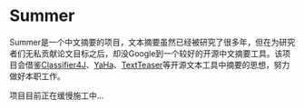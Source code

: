 Summer
======

Summer是一个中文摘要的项目，文本摘要虽然已经被研究了很多年，但在为研究者们无私贡献论文目标之后，却没Google到一个较好的开源中文摘要工具。该项目会借鉴[Classifier4J](http://classifier4j.sourceforge.net/)、[YaHa](https://github.com/jannson/yaha)、[TextTeaser](https://github.com/MojoJolo/textteaser)等开源文本工具中摘要的思想，努力做好本职工作。

项目目前正在缓慢施工中...
